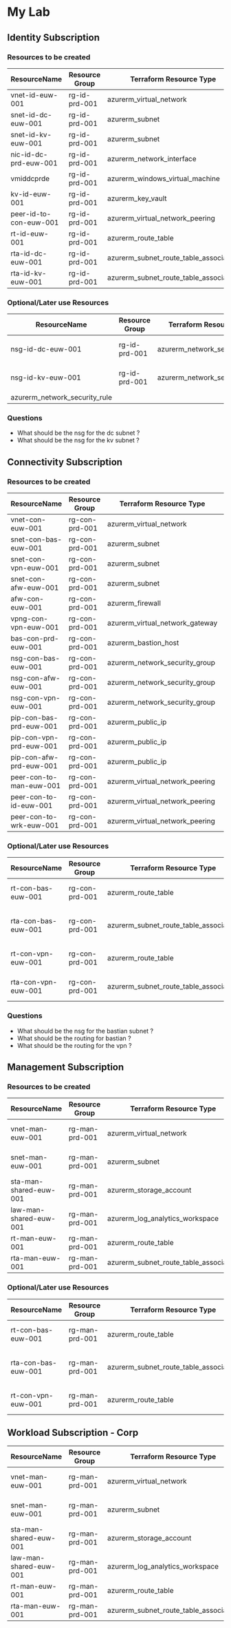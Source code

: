 # My Lab

## Identity Subscription



### Resources to be created

| ResourceName            | Resource Group | Terraform Resource Type                | Location | Purpose                     |
| ----------------------- | -------------- | -------------------------------------- | -------- | --------------------------- |
| vnet-id-euw-001         | rg-id-prd-001  | azurerm_virtual_network                | weu      | identity vnet (10.0.0.0/16) |
| snet-id-dc-euw-001      | rg-id-prd-001  | azurerm_subnet                         | weu      | dc subnet (10.0.1.0/27)     |
| snet-id-kv-euw-001      | rg-id-prd-001  | azurerm_subnet                         | weu      | kv subnet (10.0.1.32/27)    |
| nic-id-dc-prd-euw-001   | rg-id-prd-001  | azurerm_network_interface              | weu      | nic for vm1 (dc)            |
| vmiddcprde              | rg-id-prd-001  | azurerm_windows_virtual_machine        | weu      | dc vm (dc)                  |
| kv-id-euw-001           | rg-id-prd-001  | azurerm_key_vault                      | weu      | keyvault for identity       |
| peer-id-to-con-euw-001  | rg-id-prd-001  | azurerm_virtual_network_peering        | weu      | peering to connectivity     |
| rt-id-euw-001           | rg-id-prd-001  | azurerm_route_table                    | weu      | main routing for identity   |
| rta-id-dc-euw-001       | rg-id-prd-001  | azurerm_subnet_route_table_association | weu      | route assoc for dc          |
| rta-id-kv-euw-001       | rg-id-prd-001  | azurerm_subnet_route_table_association | weu      | route assoc for kv          |

### Optional/Later use Resources
| ResourceName            | Resource Group | Terraform Resource Type                | Location | Purpose                     |
| ----------------------- | -------------- | -------------------------------------- | -------- | --------------------------- |
| nsg-id-dc-euw-001       | rg-id-prd-001  | azurerm_network_security_group         | weu      | nsg for dc subnet           |
| nsg-id-kv-euw-001       | rg-id-prd-001  | azurerm_network_security_group         | weu      | nsg for kv subnet           |
| azurerm_network_security_rule

### Questions
- What should be the nsg for the dc subnet ?
- What should be the nsg for the kv subnet ?

## Connectivity Subscription

### Resources to be created

| ResourceName            | Resource Group | Terraform Resource Type               | Location | Purpose                       |
| ----------------------- | -------------- | --------------------------------------| -------- | ----------------------------- |
| vnet-con-euw-001        | rg-con-prd-001 | azurerm_virtual_network               | weu      | conn vnet (10.1.0.0/16)       |
| snet-con-bas-euw-001    | rg-con-prd-001 | azurerm_subnet                        | weu      | bastian subnet (10.1.0.0/27) |
| snet-con-vpn-euw-001    | rg-con-prd-001 | azurerm_subnet                        | weu      | vpn subnet (10.1.0.32/27)      |
| snet-con-afw-euw-001    | rg-con-prd-001 | azurerm_subnet                        | weu      | afw subnet (10.1.0.64/27)     |
| afw-con-euw-001         | rg-con-prd-001 | azurerm_firewall                      | weu      | azure firewall                |
| vpng-con-vpn-euw-001    | rg-con-prd-001 | azurerm_virtual_network_gateway       | weu      | vpn gateway                   |
| bas-con-prd-euw-001     | rg-con-prd-001 | azurerm_bastion_host                  | weu      | bastion                       |
| nsg-con-bas-euw-001     | rg-con-prd-001 | azurerm_network_security_group        | weu      | nsg for bastian subnet        |
| nsg-con-afw-euw-001     | rg-con-prd-001 | azurerm_network_security_group        | weu      | nsg for firwall subnet        |
| nsg-con-vpn-euw-001     | rg-con-prd-001 | azurerm_network_security_group        | weu      | nsg for vpn subnet            |
| pip-con-bas-prd-euw-001 | rg-con-prd-001 | azurerm_public_ip                     | weu      | public ip for bastian         |
| pip-con-vpn-prd-euw-001 | rg-con-prd-001 | azurerm_public_ip                     | weu      | public ip for vpn             |
| pip-con-afw-prd-euw-001 | rg-con-prd-001 | azurerm_public_ip                     | weu      | public ip for afw             |
| peer-con-to-man-euw-001 | rg-con-prd-001 | azurerm_virtual_network_peering       | weu      | peering to management         |
| peer-con-to-id-euw-001  | rg-con-prd-001 | azurerm_virtual_network_peering       | weu      | peering to identity           |
| peer-con-to-wrk-euw-001 | rg-con-prd-001 | azurerm_virtual_network_peering       | weu      | peering to workoload          |


### Optional/Later use Resources

| ResourceName            | Resource Group | Terraform Resource Type                           | Location | Purpose                        |
| ----------------------- | -------------- | ------------------------------------------------- | -------- | ------------------------------ |
| rt-con-bas-euw-001      | rg-con-prd-001  | azurerm_route_table                               | weu      | routing for bastian           |
| rta-con-bas-euw-001     | rg-con-prd-001  | azurerm_subnet_route_table_association            | weu      | route assoc for bastian       |
| rt-con-vpn-euw-001      | rg-con-prd-001  | azurerm_route_table                               | weu      | main routing fo vpn           |
| rta-con-vpn-euw-001     | rg-con-prd-001  | azurerm_subnet_route_table_association            | weu      | route assoc for vpn           |


### Questions
- What should be the nsg for the bastian subnet ?
- What should be the routing for bastian ? 
- What should be the routing for the vpn ? 

## Management Subscription
### Resources to be created

| ResourceName              | Resource Group  | Terraform Resource Type                           | Location | Purpose                          |
| ------------------------- | --------------- | ------------------------------------------------- | -------- | -------------------------------- |
| vnet-man-euw-001          | rg-man-prd-001  | azurerm_virtual_network                           | weu      | management vnet (10.2.0.0/16)    |
| snet-man-euw-001          | rg-man-prd-001  | azurerm_subnet                                    | weu      | management subnet (10.2.1.0/27)  |
| sta-man-shared-euw-001    | rg-man-prd-001  | azurerm_storage_account                           | weu      | storage account                  |
| law-man-shared-euw-001    | rg-man-prd-001  | azurerm_log_analytics_workspace                   | weu      | log analytics workspace          |
| rt-man-euw-001            | rg-man-prd-001  | azurerm_route_table                               | weu      | main routing for identity        |
| rta-man-euw-001           | rg-man-prd-001  | azurerm_subnet_route_table_association            | weu      | route assoc for dc               |

### Optional/Later use Resources

| ResourceName            | Resource Group  | Terraform Resource Type                           | Location | Purpose                        |
| ----------------------- | --------------- | ------------------------------------------------- | -------- | ------------------------------ |
| rt-con-bas-euw-001      | rg-man-prd-001  | azurerm_route_table                               | weu      | routing for bastian            |
| rta-con-bas-euw-001     | rg-man-prd-001  | azurerm_subnet_route_table_association            | weu      | route assoc for bastian        |
| rt-con-vpn-euw-001      | rg-man-prd-001  | azurerm_route_table                               | weu      | main routing fo vpn            |

## Workload Subscription - Corp

| ResourceName              | Resource Group  | Terraform Resource Type                           | Location | Purpose                          |
| ------------------------- | --------------- | ------------------------------------------------- | -------- | -------------------------------- |
| vnet-man-euw-001          | rg-man-prd-001  | azurerm_virtual_network                           | weu      | management vnet (10.2.0.0/16)    |
| snet-man-euw-001          | rg-man-prd-001  | azurerm_subnet                                    | weu      | management subnet (10.2.1.0/27)  |
| sta-man-shared-euw-001    | rg-man-prd-001  | azurerm_storage_account                           | weu      | storage account                  |
| law-man-shared-euw-001    | rg-man-prd-001  | azurerm_log_analytics_workspace                   | weu      | log analytics workspace          |
| rt-man-euw-001            | rg-man-prd-001  | azurerm_route_table                               | weu      | main routing for identity        |
| rta-man-euw-001           | rg-man-prd-001  | azurerm_subnet_route_table_association            | weu      | route assoc for dc               |